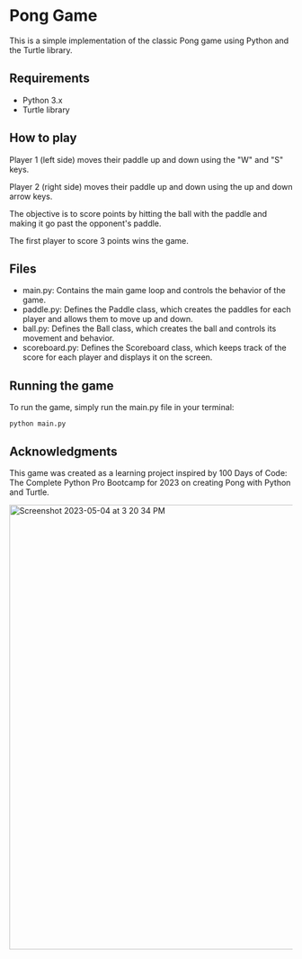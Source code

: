 <!DOCTYPE html>
<html lang="en">
  <head>
    <meta charset="UTF-8">
    <title>Pong Game</title>
  </head>
  <body>
    <h1>Pong Game</h1>
    <p>This is a simple implementation of the classic Pong game using Python and the Turtle library.</p>
    <h2>Requirements</h2>
    <ul>
      <li>Python 3.x</li>
      <li>Turtle library</li>
    </ul>
    <h2>How to play</h2>
    <p>Player 1 (left side) moves their paddle up and down using the "W" and "S" keys.</p>
    <p>Player 2 (right side) moves their paddle up and down using the up and down arrow keys.</p>
    <p>The objective is to score points by hitting the ball with the paddle and making it go past the opponent's paddle.</p>
    <p>The first player to score 3 points wins the game.</p>
    <h2>Files</h2>
    <ul>
      <li>main.py: Contains the main game loop and controls the behavior of the game.</li>
      <li>paddle.py: Defines the Paddle class, which creates the paddles for each player and allows them to move up and down.</li>
      <li>ball.py: Defines the Ball class, which creates the ball and controls its movement and behavior.</li>
      <li>scoreboard.py: Defines the Scoreboard class, which keeps track of the score for each player and displays it on the screen.</li>
    </ul>
    <h2>Running the game</h2>
    <p>To run the game, simply run the main.py file in your terminal:</p>
    <pre><code>python main.py</code></pre>
    <h2>Acknowledgments</h2>
    <p>This game was created as a learning project inspired by 100 Days of Code: The Complete Python Pro Bootcamp for 2023 on creating Pong with Python and Turtle.</p>
  </body>
</html><img width="791" alt="Screenshot 2023-05-04 at 3 20 34 PM" src="https://user-images.githubusercontent.com/76606438/236125844-25f95e88-2a3a-4e47-9efa-60ca77dc85ed.png">



